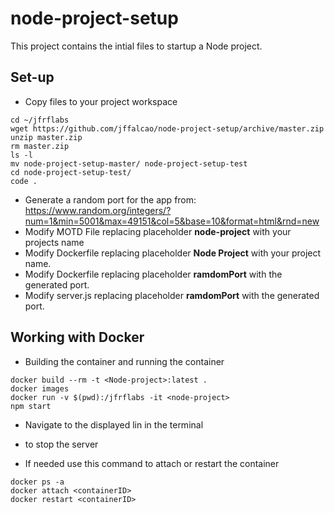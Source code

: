 # node-project-setup

This project contains the intial files to startup a Node project.

## Set-up

- Copy files to your project workspace
```
cd ~/jfrflabs
wget https://github.com/jffalcao/node-project-setup/archive/master.zip
unzip master.zip
rm master.zip
ls -l
mv node-project-setup-master/ node-project-setup-test
cd node-project-setup-test/
code .
```
- Generate a random port for the app from:  
https://www.random.org/integers/?num=1&min=5001&max=49151&col=5&base=10&format=html&rnd=new
- Modify MOTD File replacing placeholder **node-project** with your projects name
- Modify Dockerfile replacing placeholder **Node Project** with your project name.
- Modify Dockerfile replacing placeholder **ramdomPort** with the generated port.
- Modify server.js replacing placeholder **ramdomPort** with the generated port.

## Working with Docker

- Building the container and running the container
```
docker build --rm -t <Node-project>:latest .
docker images
docker run -v $(pwd):/jfrflabs -it <node-project>
npm start
```
- Navigate to the displayed lin in the terminal
- <ctrl><c> to stop the server

- If needed use this command to attach or restart the container
```
docker ps -a
docker attach <containerID>
docker restart <containerID>
```

